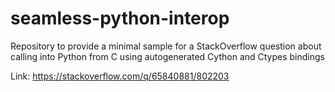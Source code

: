 # seamless-python-interop

Repository to provide a minimal sample for a StackOverflow question about calling into Python from C using autogenerated Cython and Ctypes bindings

Link: https://stackoverflow.com/q/65840881/802203